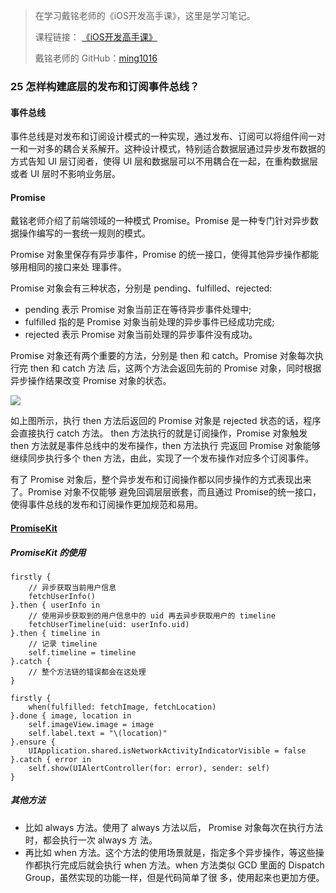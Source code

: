 > 在学习戴铭老师的《iOS开发高手课》，这里是学习笔记。
> 
> 课程链接： [《iOS开发高手课》](https://time.geekbang.org/column/intro/161?code=PbktFs%2Fw7EHB9TJpCcw1bc9KoCR%2FYLnpUmqrB0uOruk%3D)
> 
> 戴铭老师的 GitHub：[ming1016](https://github.com/ming1016)

### 25 怎样构建底层的发布和订阅事件总线？

#### 事件总线

事件总线是对发布和订阅设计模式的一种实现，通过发布、订阅可以将组件间一对一和一对多的耦合关系解开。这种设计模式，特别适合数据层通过异步发布数据的方式告知 UI 层订阅者，使得 UI 层和数据层可以不用耦合在一起，在重构数据层或者 UI 层时不影响业务层。

#### Promise

戴铭老师介绍了前端领域的一种模式 Promise。Promise 是一种专门针对异步数据操作编写的一套统一规则的模式。

Promise 对象里保存有异步事件，Promise 的统一接口，使得其他异步操作都能够用相同的接口来处 理事件。

Promise 对象会有三种状态，分别是 pending、fulfilled、rejected:

- pending 表示 Promise 对象当前正在等待异步事件处理中; 
- fulfilled 指的是 Promise 对象当前处理的异步事件已经成功完成; 
- rejected 表示 Promise 对象当前处理的异步事件没有成功。


Promise 对象还有两个重要的方法，分别是 then 和 catch。Promise 对象每次执行完 then 和 catch 方法 后，这两个方法会返回先前的 Promise 对象，同时根据异步操作结果改变 Promise 对象的状态。

![](https://github.com/liuzhongning/Articles/blob/master/resources/study_ming/study_ming_Promise.jpg)

如上图所示，执行 then 方法后返回的 Promise 对象是 rejected 状态的话，程序会直接执行 catch 方法。 then 方法执行的就是订阅操作，Promise 对象触发 then 方法就是事件总线中的发布操作，then 方法执行 完返回 Promise 对象能够继续同步执行多个 then 方法，由此，实现了一个发布操作对应多个订阅事件。

有了 Promise 对象后，整个异步发布和订阅操作都以同步操作的方式表现出来了。Promise 对象不仅能够 避免回调层层嵌套，而且通过 Promise的统一接口，使得事件总线的发布和订阅操作更加规范和易用。

#### [PromiseKit](https://github.com/PromiseKit)

##### PromiseKit 的使用

```
firstly {
    // 异步获取当前用户信息
    fetchUserInfo()
}.then { userInfo in
    // 使用异步获取到的用户信息中的 uid 再去异步获取用户的 timeline
    fetchUserTimeline(uid: userInfo.uid)
}.then { timeline in
    // 记录 timeline
    self.timeline = timeline
}.catch {
    // 整个方法链的错误都会在这处理
}

firstly {
    when(fulfilled: fetchImage, fetchLocation)
}.done { image, location in
    self.imageView.image = image
    self.label.text = "\(location)"
}.ensure {
    UIApplication.shared.isNetworkActivityIndicatorVisible = false
}.catch { error in
    self.show(UIAlertController(for: error), sender: self)
}
```

##### 其他方法

- 比如 always 方法。使用了 always 方法以后， Promise 对象每次在执行方法时，都会执行一次 always 方 法。
- 再比如 when 方法。这个方法的使用场景就是，指定多个异步操作，等这些操作都执行完成后就会执行 when 方法。when 方法类似 GCD 里面的 Dispatch Group，虽然实现的功能一样，但是代码简单了很 多，使用起来也更加方便。